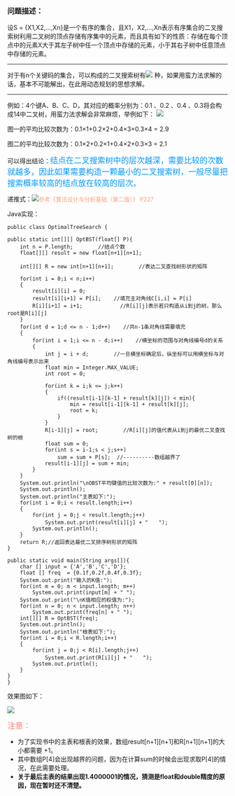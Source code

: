 ### 问题描述： ###
设S = {X1,X2,...,Xn}是一个有序的集合，且X1，X2,...,Xn表示有序集合的二叉搜索树利用二叉树的顶点存储有序集中的元素，而且具有如下的性质：存储在每个顶点中的元素X大于其左子树中任一个顶点中存储的元素，小于其右子树中任意顶点中存储的元素。

----------

对于有n个关键码的集合，可以构成的二叉搜索树有![](http://i.imgur.com/c7Uz15w.jpg) 种，如果用蛮力法求解的话，基本不可能解出，在此用动态规划的思想求解。

----------
例如：4个键A、B、C、D，其对应的概率分别为：0.1 、0.2 、0.4 、0.3将会构成14中二叉树，用蛮力法求解会非常麻烦，举例如下：
![](http://i.imgur.com/5bLmuNo.jpg)

图一的平均比较次数为：0.1×1+0.2×2+0.4×3+0.3×4 = 2.9

图二的平均比较次数为：0.1×2+0.2×1+0.4×2+0.3×3 = 2.1

可以得出结论：<font color=#0099ff size =4 >结点在二叉搜索树中的层次越深，需要比较的次数就越多，因此如果需要构造一颗最小的二叉搜索树，一般尽量把搜索概率较高的结点放在较高的层次。</font>

递推式：![](http://i.imgur.com/iNMJEJK.jpg)<font color=#FFA07A size =2. >参考《算法设计与分析基础（第二版）》	P227</font>

Java实现：

	public class OptimalTreeSearch {
	
    public static int[][] OptBST(float[] P){
        int n = P.length;        //结点个数
        float[][] result = new float[n+1][n+1];
        
        int[][] R = new int[n+1][n+1];        //表达二叉查找树形状的矩阵
        
        for(int i = 0;i < n;i++)
        {      
        	result[i][i] = 0;
			result[i][i+1] = P[i];    //填充主对角线C[i,i] = P[i]
            R[i][i+1] = i+1;            //R[i][j]表示若只构造从i到j的树，那么root是R[i][j]            
        }
        for(int d = 1;d <= n - 1;d++)    //共n-1条对角线需要填充
        {
            for(int i = 1;i <= n - d;i++)    //横坐标的范围与对角线编号d的关系
            {
                int j = i + d;        //一旦横坐标确定后，纵坐标可以用横坐标与对角线编号表示出来
                float min = Integer.MAX_VALUE;
                int root = 0;
                
                for(int k = i;k <= j;k++)
                {
                	if((result[i-1][k-1] + result[k][j]) < min){
                		min = result[i-1][k-1] + result[k][j];
                		root = k;
                	}
                }      
                R[i-1][j] = root;        //R[i][j]的值代表从i到j的最优二叉查找树的根               
                float sum = 0;
                for(int s = i-1;s < j;s++)
                	sum = sum + P[s];  //----------数组越界了
                result[i-1][j] = sum + min;
            }
        }
        System.out.println("\nOBST平均键值的比较次数为:" + result[0][n]);
        System.out.println();
        System.out.println("主表如下:");
        for(int i = 0;i < result.length;i++)
        {
            for(int j = 0;j < result.length;j++)
                System.out.print(result[i][j] + "　　");
            System.out.println();
        }                
        return R;//返回表达最优二叉排序树形状的矩阵
    }
       
    public static void main(String args[]){
        char [] input = {'A','B','C','D'};
        float [] freq  = {0.1f,0.2f,0.4f,0.3f};     
        System.out.print("输入的K值:");
        for(int m = 0; m < input.length; m++)
        	System.out.print(input[m] + " ");
        System.out.print("\nK值相应的权值为:"); 
        for(int n = 0; n < input.length; n++)
        	System.out.print(freq[n] + " ");
        int[][] R = OptBST(freq);
        System.out.println();
        System.out.println("根表如下:");
        for(int i = 0;i < R.length;i++)
        {
            for(int j = 0;j < R[i].length;j++)
                System.out.print(R[i][j] + "　　");
            System.out.println();
        }
    }
	}

效果图如下：

![](http://i.imgur.com/Y97qKiy.png)

<font color=#F08080 size =4>注意：</font>

- 为了实现书中的主表和根表的效果，数组result[n+1][n+1]和R[n+1][n+1]的大小都需要 +1。
- 其中数组P[4]会出现越界的问题，因为在计算sum的时候会出现求取P[4]的情况，在此需要处理。
- **关于最后主表的结果出现1.4000001的情况，猜测是float和double精度的原因，现在暂时还不清楚。**